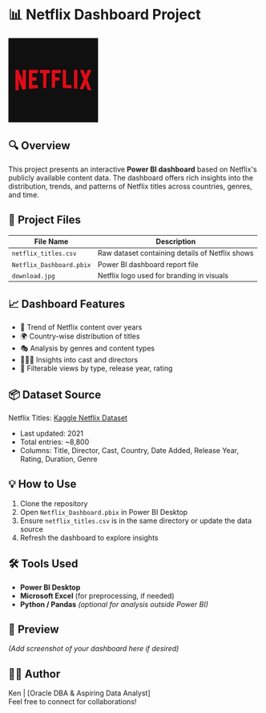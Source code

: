 
# 📊 Netflix Dashboard Project

![Netflix Logo](download.jpg)

## 🔍 Overview
This project presents an interactive **Power BI dashboard** based on Netflix's publicly available content data. The dashboard offers rich insights into the distribution, trends, and patterns of Netflix titles across countries, genres, and time.

## 📁 Project Files

| File Name                | Description                                     |
|--------------------------|-------------------------------------------------|
| `netflix_titles.csv`     | Raw dataset containing details of Netflix shows|
| `Netflix_Dashboard.pbix` | Power BI dashboard report file                 |
| `download.jpg`           | Netflix logo used for branding in visuals     |

## 📈 Dashboard Features

- 📅 Trend of Netflix content over years  
- 🌍 Country-wise distribution of titles  
- 🎭 Analysis by genres and content types  
- 🧑‍🤝‍🧑 Insights into cast and directors  
- 🔎 Filterable views by type, release year, rating

## 📦 Dataset Source

Netflix Titles: [Kaggle Netflix Dataset](https://www.kaggle.com/datasets/shivamb/netflix-shows)  
- Last updated: 2021  
- Total entries: ~8,800  
- Columns: Title, Director, Cast, Country, Date Added, Release Year, Rating, Duration, Genre

## 💡 How to Use

1. Clone the repository  
2. Open `Netflix_Dashboard.pbix` in Power BI Desktop  
3. Ensure `netflix_titles.csv` is in the same directory or update the data source  
4. Refresh the dashboard to explore insights

## 🛠 Tools Used

- **Power BI Desktop**  
- **Microsoft Excel** (for preprocessing, if needed)  
- **Python / Pandas** *(optional for analysis outside Power BI)*

## 📌 Preview

*(Add screenshot of your dashboard here if desired)*

## 👨‍💻 Author

Ken | [Oracle DBA & Aspiring Data Analyst]  
Feel free to connect for collaborations!
